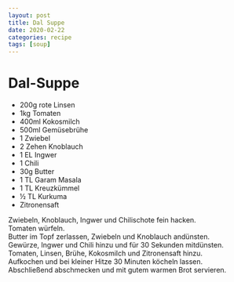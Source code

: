 ```yaml
---
layout: post
title: Dal Suppe
date: 2020-02-22
categories: recipe
tags: [soup]
---
```

# Dal-Suppe

- 200g rote Linsen
- 1kg Tomaten
- 400ml Kokosmilch
- 500ml Gemüsebrühe
- 1 Zwiebel
- 2 Zehen Knoblauch
- 1 EL Ingwer
- 1 Chili
- 30g Butter
- 1 TL Garam Masala
- 1 TL Kreuzkümmel
- ½ TL Kurkuma
- Zitronensaft

Zwiebeln, Knoblauch, Ingwer und Chilischote fein hacken.  
Tomaten würfeln.  
Butter im Topf zerlassen, Zwiebeln und Knoblauch andünsten.  
Gewürze, Ingwer und Chili hinzu und für 30 Sekunden mitdünsten.  
Tomaten, Linsen, Brühe, Kokosmilch und Zitronensaft hinzu.  
Aufkochen und bei kleiner Hitze 30 Minuten köcheln lassen.  
Abschließend abschmecken und mit gutem warmen Brot servieren.  
